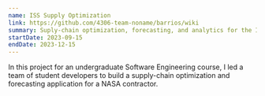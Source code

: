```yaml
---
name: ISS Supply Optimization
link: https://github.com/4306-team-noname/barrios/wiki
summary: Suply-chain optimization, forecasting, and analytics for the International Space Station.
startDate: 2023-09-15
endDate: 2023-12-15
---
```


In this project for an undergraduate Software Engineering course, I led a team of student developers to build a supply-chain optimization and forecasting application for a NASA contractor.